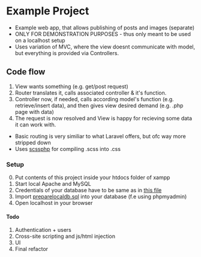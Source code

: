 # Example Project

- Example web app, that allows publishing of posts and images (separate)
- ONLY FOR DEMONSTRATION PURPOSES - thus only meant to be used on a localhost setup
- Uses variation of MVC, where the view doesnt communicate with model, but everything is provided via Controllers.

## Code flow
1. View wants something (e.g. get/post request)
2. Router translates it, calls associated controller & it's function. 
3. Controller now, if needed, calls according model's function (e.g. retrieve/insert data), and then gives view desired demand (e.g. .php page with data) 
4. The request is now resolved and View is happy for recieving some data it can work with.

- Basic routing is very similiar to what Laravel offers, but ofc way more stripped down
- Uses [scssphp](https://scssphp.github.io/scssphp/) for compiling .scss into .css

### Setup
0. Put contents of this project inside your htdocs folder of xampp
1. Start local Apache and MySQL
3. Credentials of your database have to be same as in [this file](https://github.com/machacekmartin/ExampleProject/blob/master/config/database.php) 
4. Import [preparelocaldb.sql](https://github.com/machacekmartin/ExampleProject/blob/master/preparelocaldb.sql) into your database (f.e using phpmyadmin)
5. Open localhost in your browser

#### Todo
1. Authentication + users
2. Cross-site scripting and js/html injection
3. UI
4. Final refactor
